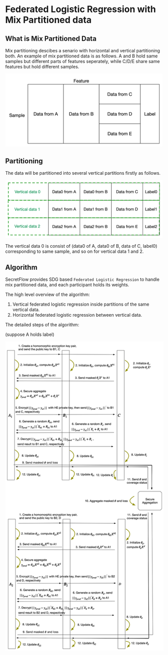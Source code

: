 # Federated Logistic Regression with Mix Partitioned data

## What is Mix Partitioned Data

Mix partitioning descibes a senario with horizontal and vertical partitioning both. An example of mix partitioned data is as follows. A and B hold same samples but different parts of features seperately, while C/D/E share same features but hold different samples.


<img alt="mix.png" src="resources/mix_data.png" width="500">


## Partitioning

The data will be partitioned into several vertical partitions firstly as follows.

<img alt="mix_partition.png" src="resources/mix_partitioned.png" width="500">

The vertical data 0 is consist of (data0 of A, data0 of B, data of C, label0) corresponding to same sample, and so on for vertical data 1 and 2.


## Algorithm

SecretFlow provides SDG based `Federated Logistic Regression` to handle mix partitioned data,
and each participant holds its weights.

The high level overview of the algorithm:
1. Vertical federated logistic regression inside partitions of the same vertical data.
2. Horizontal federated logistic regression between vertical data.

The detailed steps of the algorithm:

 (suppose A holds label) 

<img alt="mix_lr.png" src="resources/mix_lr.png">





